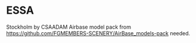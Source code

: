 # ESSA
Stockholm by CSAADAM
Airbase model pack from https://github.com/FGMEMBERS-SCENERY/AirBase_models-pack needed.
